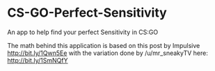 # CS-GO-Perfect-Sensitivity
An app to help find your perfect Sensitivity in CS:GO

The math behind this application is based on this post by Impulsive http://bit.ly/1Qwn5Ee with the variation done by /u/mr_sneakyTV here: http://bit.ly/1SmNQfY


